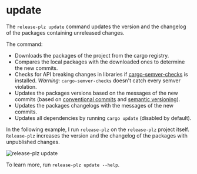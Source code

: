 # update

The `release-plz update` command updates the version and the changelog of the
packages containing unreleased changes.

The command:

- Downloads the packages of the project from the cargo registry.
- Compares the local packages with the downloaded ones to determine the new commits.
- Checks for API breaking changes in libraries if
  [cargo-semver-checks](https://github.com/obi1kenobi/cargo-semver-checks)
  is installed.
  _Warning:_ `cargo-semver-checks` doesn't catch every semver violation.
- Updates the packages versions based on the messages of the new commits (based
  on [conventional commits](https://www.conventionalcommits.org/) and
  [semantic versioning](https://semver.org/)).
- Updates the packages changelogs with the messages of the new commits.
- Updates all dependencies by running `cargo update` (disabled by default).

In the following example, I run `release-plz` on the `release-plz` project itself.
`Release-plz` increases the version and the changelog of the packages with
unpublished changes.

![release-plz update](https://user-images.githubusercontent.com/11428655/160762832-54300ddb-ec9c-4538-a611-c66490c47333.gif)

To learn more, run `release-plz update --help`.

